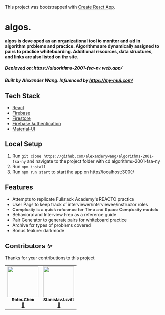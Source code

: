 This project was bootstrapped with [Create React App](https://github.com/facebook/create-react-app).

# algos.

#### algos is developed as an organizational tool to monitor and aid in algorithm problems and practice. Algorithms are dynamically assigned to pairs to practice whiteboarding. Additional resources, data structures, and links are also listed on the site.   
##### Deployed on: https://algorithms-2001-fsa-ny.web.app/
##### Built by Alexander Wang. Influenced by https://my-mui.com/

## Tech Stack
- [React](https://facebook.github.io/react/)
- [Firebase](https://firebase.google.com/)
- [Firestore](https://firebase.google.com/docs/firestore)
- [Firebase Authentication](https://firebase.google.com/docs/auth)
- [Material-UI](https://material-ui.com/)

## Local Setup

1. Run `git clone https://github.com/alexanderywang/algorithms-2001-fsa-ny` and navigate to the project folder with cd algorithms-2001-fsa-ny
2. Run `npm install`
3. Run `npm run start` to start the app on http://localhost:3000/

## Features
- Attempts to replicate Fullstack Academy's REACTO practice 
- User Page to keep track of interviewer/interviewee/instructor roles
- Complexity is a quick reference for Time and Space Complexity models
- Behavioral and Interview Prep as a reference guide
- Pair Generator to generate pairs for whiteboard practice
- Archive for types of problems covered
- Bonus feature: darkmode

## Contributors ✨

Thanks for your contributions to this project

<!-- ALL-CONTRIBUTORS-LIST:START - Do not remove or modify this section -->
<!-- prettier-ignore-start -->
<!-- markdownlint-disable -->
<table>
  <tr>
    <td align="center"><a target="_blank" href="https://github.com/chaohuichen"><img src="https://avatars0.githubusercontent.com/u/46075456?s=400&u=d296ae86beb047f31abac7f89507d88ec44fb1c6&v=4" width="100px;" alt=""/><br /><sub><b>Peter Chen</b></a><br /> <a href="https://github.com/alexanderywang/algorithms-2001-fsa-ny/commits?author=chaohuichen" title="Documentation">📖</a> </td>
     <td align="center"><a target="_blank" href="https://github.com/stanislavlevitt"><img src="https://avatars0.githubusercontent.com/u/58434326?s=400&u=5d2069565f3bd83f7dfb8e9010a2477078418daf&v=4" width="100px;" alt=""/><br /><sub><b>Stanislav Levitt
</b></a><br /> <a href="https://github.com/alexanderywang/algorithms-2001-fsa-ny/commits?author=stanislavlevitt" title="Documentation">📖</a> </td>
</td>

  </tr>
</table>
